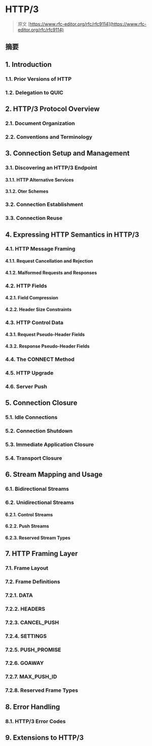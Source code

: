 # HTTP/3

> 原文 [https://www.rfc-editor.org/rfc/rfc9114](https://www.rfc-editor.org/rfc/rfc9114)

## 摘要

## 1. Introduction

### 1.1. Prior Versions of HTTP

### 1.2. Delegation to QUIC

## 2. HTTP/3 Protocol Overview

### 2.1. Document Organization

### 2.2. Conventions and Terminology

## 3. Connection Setup and Management

### 3.1. Discovering an HTTP/3 Endpoint

#### 3.1.1. HTTP Alternative Services

#### 3.1.2. Oter Schemes

### 3.2. Connection Establishment

### 3.3. Connection Reuse

## 4. Expressing HTTP Semantics in HTTP/3

### 4.1. HTTP Message Framing

#### 4.1.1. Request Cancellation and Rejection

#### 4.1.2. Malformed Requests and Responses

### 4.2. HTTP Fields

#### 4.2.1. Field Compression

#### 4.2.2. Header Size Constraints

### 4.3. HTTP Control Data

#### 4.3.1. Request Pseudo-Header Fields

#### 4.3.2. Response Pseudo-Header Fields

### 4.4. The CONNECT Method

### 4.5. HTTP Upgrade

### 4.6. Server Push

## 5. Connection Closure

### 5.1. Idle Connections

### 5.2. Connection Shutdown

### 5.3. Immediate Application Closure

### 5.4. Transport Closure

## 6. Stream Mapping and Usage

### 6.1. Bidirectional Streams

### 6.2. Unidirectional Streams

#### 6.2.1. Control Streams

#### 6.2.2. Push Streams

#### 6.2.3. Reserved Stream Types

## 7. HTTP Framing Layer

### 7.1. Frame Layout

### 7.2. Frame Definitions

### 7.2.1. DATA

### 7.2.2. HEADERS

### 7.2.3. CANCEL_PUSH

### 7.2.4. SETTINGS

### 7.2.5. PUSH_PROMISE

### 7.2.6. GOAWAY

### 7.2.7. MAX_PUSH_ID

### 7.2.8. Reserved Frame Types

## 8. Error Handling

### 8.1. HTTP/3 Error Codes

## 9. Extensions to HTTP/3

